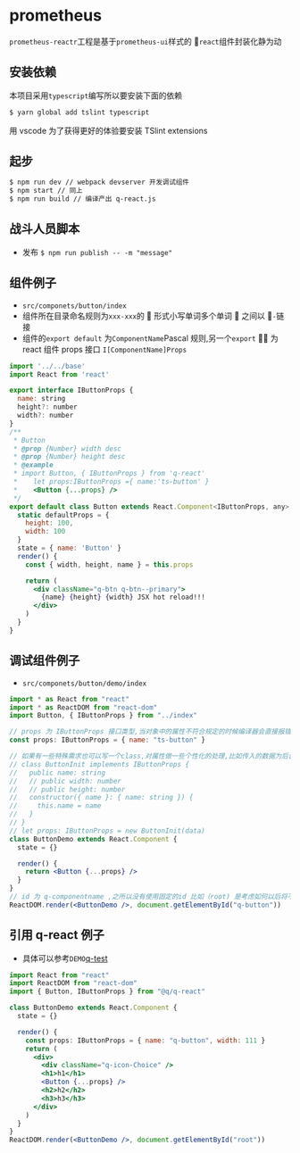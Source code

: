 # prometheus

`prometheus-reactr`工程是基于`prometheus-ui`样式的 `react`组件封装化静为动

## 安装依赖

本项目采用`typescript`编写所以要安装下面的依赖

```bash
$ yarn global add tslint typescript
```

用 vscode 为了获得更好的体验要安装 TSlint extensions

## 起步

```bash
$ npm run dev // webpack devserver 开发调试组件
$ npm start // 同上
$ npm run build // 编译产出 q-react.js
```

## 战斗人员脚本

- 发布 `$ npm run publish -- -m "message"`

## 组件例子

- `src/componets/button/index`
- 组件所在目录命名规则为`xxx-xxx`的  形式小写单词多个单词  之间以 `-`链接
- 组件的`export default` 为`ComponentName`Pascal 规则,另一个`export`  为 react 组件 props 接口 `I[ComponentName]Props`

```jsx
import '../../base'
import React from 'react'

export interface IButtonProps {
  name: string
  height?: number
  width?: number
}
/**
 * Button
 * @prop {Number} width desc
 * @prop {Number} height desc
 * @example
 * import Button, { IButtonProps } from 'q-react'
 *    let props:IButtonProps ={ name:'ts-button' }
 *    <Button {...props} />
 */
export default class Button extends React.Component<IButtonProps, any> {
  static defaultProps = {
    height: 100,
    width: 100
  }
  state = { name: 'Button' }
  render() {
    const { width, height, name } = this.props

    return (
      <div className="q-btn q-btn--primary">
        {name} {height} {width} JSX hot reload!!!
      </div>
    )
  }
}
```

## 调试组件例子

- `src/componets/button/demo/index`

```jsx
import * as React from "react"
import * as ReactDOM from "react-dom"
import Button, { IButtonProps } from "../index"

// props 为 IButtonProps 接口类型,当对象中的属性不符合规定的时候编译器会直接报错
const props: IButtonProps = { name: "ts-button" }

// 如果有一些特殊需求也可以写一个class,对属性做一些个性化的处理,比如传入的数据为后台接口取回来的data
// class ButtonInit implements IButtonProps {
//   public name: string
//   // public width: number
//   // public height: number
//   constructor({ name }: { name: string }) {
//     this.name = name
//   }
// }
// let props: IButtonProps = new ButtonInit(data)
class ButtonDemo extends React.Component {
  state = {}

  render() {
    return <Button {...props} />
  }
}
// id 为 q-componentname ,之所以没有使用固定的id 比如（root) 是考虑如何以后将不同的DEMO 页面合并在一起如果id 相同那么渲染就会报错
ReactDOM.render(<ButtonDemo />, document.getElementById("q-button"))
```

## 引用 q-react 例子

- 具体可以参考`DEMO`[q-test](https://git.qufenqi.com/lizhuo/q-test)

```jsx
import React from "react"
import ReactDOM from "react-dom"
import { Button, IButtonProps } from "@q/q-react"

class ButtonDemo extends React.Component {
  state = {}

  render() {
    const props: IButtonProps = { name: "q-button", width: 111 }
    return (
      <div>
        <div className="q-icon-Choice" />
        <h1>h1</h1>
        <Button {...props} />
        <h2>h2</h2>
        <h3>h3</h3>
      </div>
    )
  }
}
ReactDOM.render(<ButtonDemo />, document.getElementById("root"))
```